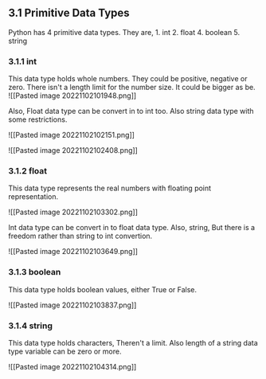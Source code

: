 ## 3.1 Primitive Data Types

Python has 4 primitive data types. They are,
					1. int
					2. float
					4. boolean
					5. string

### 3.1.1 int
This data type holds whole numbers. They could be  positive, negative or zero. There isn't a length limit for the number size. It could be bigger as be.
![[Pasted image 20221102101948.png]]

Also, Float data type can be convert in to int too. Also string data type with some restrictions.

![[Pasted image 20221102102151.png]]

![[Pasted image 20221102102408.png]]


### 3.1.2 float

This data type represents the real numbers with floating point representation.

![[Pasted image 20221102103302.png]]

Int data type can be convert in to float data type. Also, string, But there is a freedom rather than string to int convertion.

![[Pasted image 20221102103649.png]]

### 3.1.3 boolean

This data type holds boolean values, either True or False.

![[Pasted image 20221102103837.png]]

### 3.1.4 string

This data type holds characters, Theren't a limit. Also length of a string data type variable can be zero or more.

![[Pasted image 20221102104314.png]]
